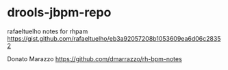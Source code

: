 # drools-jbpm-repo


rafaeltuelho notes for rhpam
https://gist.github.com/rafaeltuelho/eb3a92057208b1053609ea6d06c28352


Donato Marazzo
https://github.com/dmarrazzo/rh-bpm-notes


